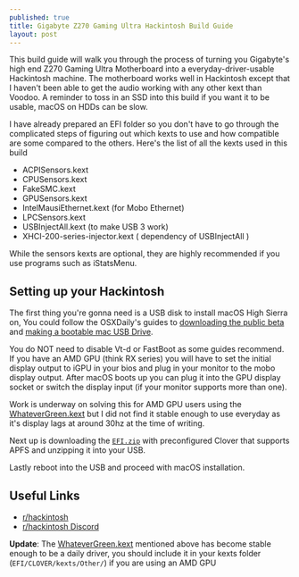 ```yaml
---
published: true
title: Gigabyte Z270 Gaming Ultra Hackintosh Build Guide
layout: post
---
```

This build guide will walk you through the process of turning you Gigabyte's high end Z270 Gaming Ultra Motherboard into a everyday-driver-usable Hackintosh machine. The motherboard works well in Hackintosh except that I haven't been able to get the audio working with any other kext than Voodoo. A reminder to toss in an SSD into this build if you want it to be usable, macOS on HDDs can be slow.

I have already prepared an EFI folder so you don't have to go through the complicated steps of figuring out which kexts to use and how compatible are some compared to the others. Here's the list of all the kexts used in this build

- ACPISensors.kext
- CPUSensors.kext
- FakeSMC.kext
- GPUSensors.kext
- IntelMausiEthernet.kext (for Mobo Ethernet)
- LPCSensors.kext
- USBInjectAll.kext (to make USB 3 work)
- XHCI-200-series-injector.kext ( dependency of USBInjectAll )

While the sensors kexts are optional, they are highly recommended if you use programs such as iStatsMenu.

## Setting up your Hackintosh

The first thing you're gonna need is a USB disk to install macOS High Sierra on, You could follow the OSXDaily's guides to [downloading the public beta][2] and [making a bootable mac USB Drive][3].

You do NOT need to disable Vt-d or FastBoot as some guides recommend. If you have an AMD GPU (think RX series) you will have to set the initial display output to iGPU in your bios and plug in your monitor to the mobo display output. After macOS boots up you can plug it into the GPU display socket or switch the display input (if your monitor supports more than one).

Work is underway on solving this for AMD GPU users using the [WhateverGreen.kext][4] but I did not find it stable enough to use everyday as it's display lags at around 30hz at the time of writing.

Next up is downloading the [`EFI.zip`][5] with preconfigured Clover that supports APFS and unzipping it into your USB.

Lastly reboot into the USB and proceed with macOS installation.

## Useful Links

- [r/hackintosh](https://www.reddit.com/r/hackintosh/)
- [r/hackintosh Discord](https://discord.gg/u8V7N5C)

**Update**: The [WhateverGreen.kext][4] mentioned above has become stable enough to be a daily driver, you should include it in your kexts folder (`EFI/CLOVER/kexts/Other/`) if you are using an AMD GPU


[1]:https://developer.apple.com/download/
[2]:http://osxdaily.com/2017/06/29/download-install-macos-high-sierra-public-beta/
[3]:http://osxdaily.com/2017/06/12/make-boot-macos-high-sierra-beta-install-drive-usb/
[4]:https://github.com/vit9696/WhateverGreen
[5]:https://1drv.ms/u/s!Aq4tygM5KOP7hHmtnQ7ji63zV6ls
